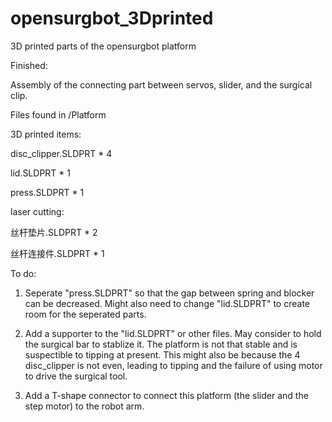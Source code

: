 # opensurgbot_3Dprinted
3D printed parts of the opensurgbot platform




Finished:

Assembly of the connecting part between servos, slider, and the surgical clip.

Files found in /Platform

3D printed items:

disc_clipper.SLDPRT * 4

lid.SLDPRT * 1

press.SLDPRT * 1




laser cutting:

丝杆垫片.SLDPRT * 2

丝杆连接件.SLDPRT * 1




To do:

1. Seperate "press.SLDPRT" so that the gap between spring and blocker can be decreased. Might also need to change "lid.SLDPRT" to create room for the seperated parts.

2. Add a supporter to the "lid.SLDPRT" or other files. May consider to hold the surgical bar to stablize it. The platform is not that stable and is suspectible to tipping at present. This might also be because the 4 disc_clipper is not even, leading to tipping and the failure of using motor to drive the surgical tool.

3. Add a T-shape connector to connect this platform (the slider and the step motor) to the robot arm.
